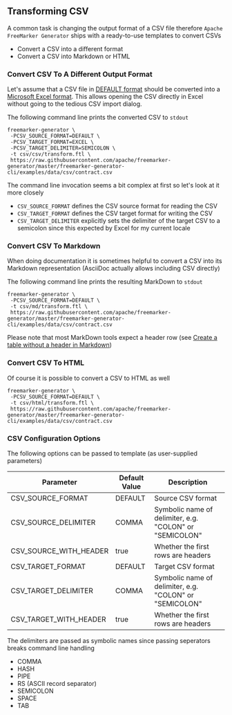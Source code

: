 ## Transforming CSV

A common task is changing the output format of a CSV file therefore `Apache FreeMarker Generator` ships with a ready-to-use
templates to convert CSVs

* Convert a CSV into a different format
* Convert a CSV into Markdown or HTML

### Convert CSV To A Different Output Format

Let's assume that a CSV file in [DEFAULT format](https://commons.apache.org/proper/commons-csv/apidocs/org/apache/commons/csv/CSVFormat.html#DEFAULT) 
should be converted into a [Microsoft Excel format](https://commons.apache.org/proper/commons-csv/apidocs/org/apache/commons/csv/CSVFormat.html#EXCEL).
This allows opening the CSV directly in Excel without going to the tedious CSV import dialog.

The following command line prints the converted CSV to `stdout`

```
freemarker-generator \
 -PCSV_SOURCE_FORMAT=DEFAULT \
 -PCSV_TARGET_FORMAT=EXCEL \
 -PCSV_TARGET_DELIMITER=SEMICOLON \
 -t csv/csv/transform.ftl \
 https://raw.githubusercontent.com/apache/freemarker-generator/master/freemarker-generator-cli/examples/data/csv/contract.csv 
```  

The command line invocation seems a bit complex at first so let's look at it more closely

* `CSV_SOURCE_FORMAT` defines the CSV source format for reading the CSV
* `CSV_TARGET_FORMAT` defines the CSV target format for writing the CSV
* `CSV_TARGET_DELIMITER` explicitly sets the delimiter of the target CSV to a semicolon since this expected by Excel for my current locale

### Convert CSV To Markdown

When doing documentation it is sometimes helpful to convert a CSV into its Markdown representation (AsciiDoc 
actually allows including CSV directly)

The following command line prints the resulting MarkDown to `stdout`

```
freemarker-generator \
 -PCSV_SOURCE_FORMAT=DEFAULT \
 -t csv/md/transform.ftl \
 https://raw.githubusercontent.com/apache/freemarker-generator/master/freemarker-generator-cli/examples/data/csv/contract.csv 
```  

Please note that most MarkDown tools expect a header row (see [Create a table without a header in Markdown](https://stackoverflow.com/questions/17536216/create-a-table-without-a-header-in-markdown))

### Convert CSV To HTML

Of course it is possible to convert a CSV to HTML as well

```
freemarker-generator \
 -PCSV_SOURCE_FORMAT=DEFAULT \
 -t csv/html/transform.ftl \
 https://raw.githubusercontent.com/apache/freemarker-generator/master/freemarker-generator-cli/examples/data/csv/contract.csv 
```  

### CSV Configuration Options

The following options can be passed to template (as user-supplied parameters)

| Parameter                 | Default Value     | Description                                               |
|---------------------------|-------------------|-----------------------------------------------------------|
| CSV_SOURCE_FORMAT         | DEFAULT           | Source CSV format                                         |
| CSV_SOURCE_DELIMITER      | COMMA             | Symbolic name of delimiter, e.g. "COLON" or "SEMICOLON"   |
| CSV_SOURCE_WITH_HEADER    | true              | Whether the first rows are headers                        |
| CSV_TARGET_FORMAT         | DEFAULT           | Target CSV format                                         |
| CSV_TARGET_DELIMITER      | COMMA             | Symbolic name of delimiter, e.g. "COLON" or "SEMICOLON"   |
| CSV_TARGET_WITH_HEADER    | true              | Whether the first rows are headers                        |
                                                            
The delimiters are passed as symbolic names since passing seperators breaks command line handling

* COMMA
* HASH
* PIPE
* RS (ASCII record separator)
* SEMICOLON
* SPACE
* TAB
